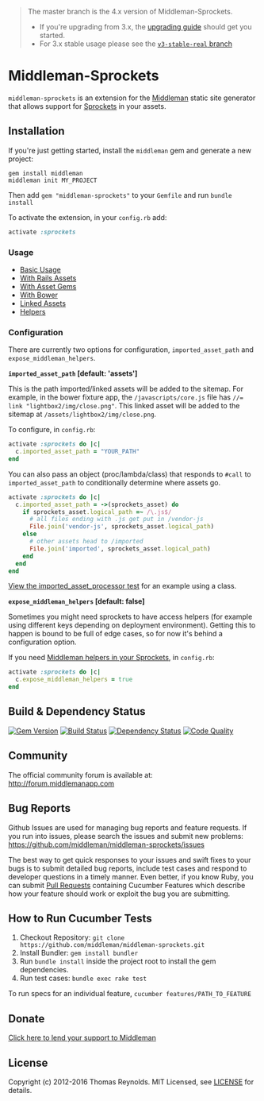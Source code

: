 > The master branch is the 4.x version of Middleman-Sprockets.
> - If you're upgrading from 3.x, the [upgrading guide](docs/upgrade-3-to-4.md) should get you started.
> - For 3.x stable usage please see the [`v3-stable-real` branch](https://github.com/middleman/middleman-sprockets/tree/v3-stable-real)

# Middleman-Sprockets

`middleman-sprockets` is an extension for the [Middleman] static site generator that allows support for [Sprockets](https://github.com/sstephenson/sprockets) in your assets.


## Installation

If you're just getting started, install the `middleman` gem and generate a new project:

```
gem install middleman
middleman init MY_PROJECT
```

Then add `gem "middleman-sprockets"` to your `Gemfile` and run `bundle install`

To activate the extension, in your `config.rb` add:

```ruby
activate :sprockets
```

### Usage

- [Basic Usage](features/basic_usage.feature)
- [With Rails Assets](docs/usage-with-rails-assets.md)
- [With Asset Gems](features/asset_gems.feature)
- [With Bower](features/bower.feature)
- [Linked Assets](features/linked_assets.feature)
- [Helpers](features/middleman_helpers.feature)

### Configuration

There are currently two options for configuration, `imported_asset_path` and `expose_middleman_helpers`.

**`imported_asset_path` [default: 'assets']**

This is the path imported/linked assets will be added to the sitemap. For example, in the bower fixture app, the `/javascripts/core.js` file has `//= link "lightbox2/img/close.png"`. This linked asset will be added to the sitemap at `/assets/lightbox2/img/close.png`.

To configure, in `config.rb`:

```ruby
activate :sprockets do |c|
  c.imported_asset_path = "YOUR_PATH"
end
```

You can also pass an object (proc/lambda/class) that responds to `#call` to `imported_asset_path` to conditionally determine where assets go.

```ruby
activate :sprockets do |c|
  c.imported_asset_path = ->(sprockets_asset) do
    if sprockets_asset.logical_path =~ /\.js$/
      # all files ending with .js get put in /vendor-js
      File.join('vendor-js', sprockets_asset.logical_path)
    else
      # other assets head to /imported
      File.join('imported', sprockets_asset.logical_path)
    end
  end
end
```

[View the imported_asset_processor test](features/test_cases/imported_asset_processor.feature) for an example using a class.


**`expose_middleman_helpers` [default: false]**

Sometimes you might need sprockets to have access helpers (for example using different keys depending on deployment environment). Getting this to happen is bound to be full of edge cases, so for now it's behind a configuration option.

If you need [Middleman helpers in your Sprockets](http://i.imgur.com/fINMSsz.jpg), in `config.rb`:

```ruby
activate :sprockets do |c|
  c.expose_middleman_helpers = true
end
```


## Build & Dependency Status

[![Gem Version](https://badge.fury.io/rb/middleman-sprockets.svg)][gem]
[![Build Status](https://travis-ci.org/middleman/middleman-sprockets.svg)][travis]
[![Dependency Status](https://gemnasium.com/middleman/middleman-sprockets.svg?travis)][gemnasium]
[![Code Quality](https://codeclimate.com/github/middleman/middleman-sprockets.svg)][codeclimate]


## Community

The official community forum is available at: http://forum.middlemanapp.com


## Bug Reports

Github Issues are used for managing bug reports and feature requests. If you run into issues, please search the issues and submit new problems: https://github.com/middleman/middleman-sprockets/issues

The best way to get quick responses to your issues and swift fixes to your bugs is to submit detailed bug reports, include test cases and respond to developer questions in a timely manner. Even better, if you know Ruby, you can submit [Pull Requests](https://help.github.com/articles/using-pull-requests) containing Cucumber Features which describe how your feature should work or exploit the bug you are submitting.


## How to Run Cucumber Tests

1. Checkout Repository: `git clone https://github.com/middleman/middleman-sprockets.git`
2. Install Bundler: `gem install bundler`
3. Run `bundle install` inside the project root to install the gem dependencies.
4. Run test cases: `bundle exec rake test`

To run specs for an individual feature, `cucumber features/PATH_TO_FEATURE`

## Donate

[Click here to lend your support to Middleman](https://spacebox.io/s/4dXbHBorC3)


## License

Copyright (c) 2012-2016 Thomas Reynolds. MIT Licensed, see [LICENSE] for details.

[middleman]: http://middlemanapp.com
[gem]: https://rubygems.org/gems/middleman-sprockets
[travis]: http://travis-ci.org/middleman/middleman-sprockets
[gemnasium]: https://gemnasium.com/middleman/middleman-sprockets
[codeclimate]: https://codeclimate.com/github/middleman/middleman-sprockets
[LICENSE]: https://github.com/middleman/middleman-sprockets/blob/master/LICENSE.md
